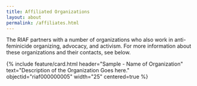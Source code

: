 ```yaml
---
title: Affiliated Organizations
layout: about
permalink: /affiliates.html
---
```


The RIAF partners with a number of organizations who also work in anti-feminicide organizing, advocacy, and activism. For more information about these organizations and their contacts, see below.

{% include feature/card.html header="Sample - Name of Organization" text="Description of the Organization Goes here." objectid="riaf000000005" width="25" centered=true %}
